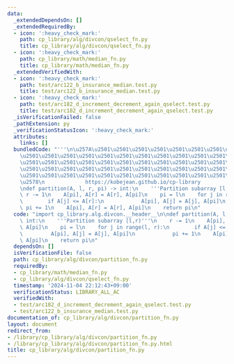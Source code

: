 ```yaml
---
data:
  _extendedDependsOn: []
  _extendedRequiredBy:
  - icon: ':heavy_check_mark:'
    path: cp_library/alg/divcon/qselect_fn.py
    title: cp_library/alg/divcon/qselect_fn.py
  - icon: ':heavy_check_mark:'
    path: cp_library/math/median_fn.py
    title: cp_library/math/median_fn.py
  _extendedVerifiedWith:
  - icon: ':heavy_check_mark:'
    path: test/arc122_b_insurance_median.test.py
    title: test/arc122_b_insurance_median.test.py
  - icon: ':heavy_check_mark:'
    path: test/arc182_d_increment_decrement_again_qselect.test.py
    title: test/arc182_d_increment_decrement_again_qselect.test.py
  _isVerificationFailed: false
  _pathExtension: py
  _verificationStatusIcon: ':heavy_check_mark:'
  attributes:
    links: []
  bundledCode: "'''\n\u257A\u2501\u2501\u2501\u2501\u2501\u2501\u2501\u2501\u2501\u2501\
    \u2501\u2501\u2501\u2501\u2501\u2501\u2501\u2501\u2501\u2501\u2501\u2501\u2501\
    \u2501\u2501\u2501\u2501\u2501\u2501\u2501\u2501\u2501\u2501\u2501\u2501\u2501\
    \u2501\u2501\u2501\u2501\u2501\u2501\u2501\u2501\u2501\u2501\u2501\u2501\u2501\
    \u2501\u2501\u2501\u2501\u2501\u2501\u2501\u2501\u2501\u2501\u2501\u2501\u2501\
    \u2578\n             https://kobejean.github.io/cp-library               \n'''\n\
    \ndef partition(A, l, r, pi) -> int:\n    '''Partition subarray [l,r)'''\n   \
    \ r -= 1\n    A[pi], A[r] = A[r], A[pi]\n    pi = l\n    for j in range(l, r):\n\
    \        if A[j] <= A[r]:\n            A[pi], A[j] = A[j], A[pi]\n           \
    \ pi += 1\n    A[pi], A[r] = A[r], A[pi]\n    return pi\n"
  code: "import cp_library.alg.divcon.__header__\n\ndef partition(A, l, r, pi) ->\
    \ int:\n    '''Partition subarray [l,r)'''\n    r -= 1\n    A[pi], A[r] = A[r],\
    \ A[pi]\n    pi = l\n    for j in range(l, r):\n        if A[j] <= A[r]:\n   \
    \         A[pi], A[j] = A[j], A[pi]\n            pi += 1\n    A[pi], A[r] = A[r],\
    \ A[pi]\n    return pi\n"
  dependsOn: []
  isVerificationFile: false
  path: cp_library/alg/divcon/partition_fn.py
  requiredBy:
  - cp_library/math/median_fn.py
  - cp_library/alg/divcon/qselect_fn.py
  timestamp: '2024-11-04 22:12:43+09:00'
  verificationStatus: LIBRARY_ALL_AC
  verifiedWith:
  - test/arc182_d_increment_decrement_again_qselect.test.py
  - test/arc122_b_insurance_median.test.py
documentation_of: cp_library/alg/divcon/partition_fn.py
layout: document
redirect_from:
- /library/cp_library/alg/divcon/partition_fn.py
- /library/cp_library/alg/divcon/partition_fn.py.html
title: cp_library/alg/divcon/partition_fn.py
---
```

